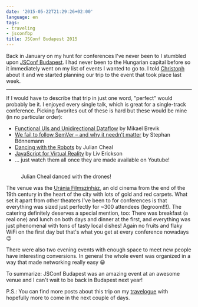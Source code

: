 ```yaml
---
date: '2015-05-22T21:29:26+02:00'
language: en
tags:
- traveling
- jsconfbp
title: JSConf Budapest 2015
---
```



Back in January on my hunt for conferences I've never been to I stumbled upon
[JSConf Budapest][jsconfbp]. I had never been to the Hungarian capital before so
it immediately went on my list of events I wanted to go to. I told [Christoph][]
about it and we started planning our trip to the event that took place last
week.

-------

If I would have to describe that trip in just one word, "perfect" would probably
be it. I enjoyed every single talk, which is great for a single-track
conference. Picking favorites out of these is hard but these would be mine (in
no particular order):

* [Functional UIs and Unidirectional Dataflow][t1] by Mikael Brevik
* [We fail to follow SemVer – and why it needn’t matter][t2] by Stephan Bönnemann
* [Dancing with the Robots][t3] by Julian Cheal
* [JavaScript for Virtual Reality][t4] by Liv Erickson
* ... just watch them all once they are made available on Youtube!

<figure><img src="http://photos.h10n.me/Conferences/JSConf-Budapest-2015/i-kMksN7r/0/XL/DSC03761-XL.jpg" alt="">
<figcaption>
    <p>Julian Cheal danced with the drones!</p>
</figcaption></figure>

The venue was the [Uránia Filmszínház][urania], an old cinema from the end of
the 19th century in the heart of the city with lots of gold and red carpets.
What set it apart from other theaters I've been to for conferences is that
everything was sized just perfectly for ~300 attendees (legroom!!!). The
catering definitely deserves a special mention, too: There was breakfast (a real
one) and lunch on both days and dinner at the first, and everything was just
phenomenal with tons of tasty local dishes! Again no fruits and flaky WiFi on
the first day but that's what you get at every conference nowadays 😉

There were also two evening events with enough space to meet new people have
interesting conversions. In general the whole event was organized in a way that
made networking really easy 😀

To summarize: JSConf Budapest was an amazing event at an awesome venue and I
can't wait to be back in Budapest next year!

P.S.: You can find more posts about this trip on my [travelogue][tl] with
hopefully more to come in the next couple of days.


[urania]: http://www.urania-nf.hu/
[jsconfbp]: http://jsconfbp.com/
[t1]: http://jsconfbp.com/#mikaelbrevik
[t2]: http://jsconfbp.com/#boennemann
[t3]: http://jsconfbp.com/#juliancheal
[t4]: http://jsconfbp.com/#misslivirose
[Christoph]: https://twitter.com/overaldi
[tl]: http://travelogue.h10n.me/journey/jsconfbp-2015/
